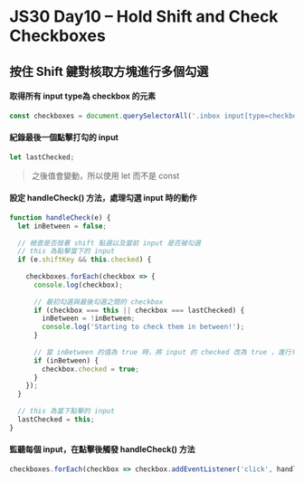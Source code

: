 # JS30 Day10 – Hold Shift and Check Checkboxes

按住 Shift 鍵對核取方塊進行多個勾選
---

#### 取得所有 input type為 checkbox 的元素
```javascript
const checkboxes = document.querySelectorAll('.inbox input[type=checkbox]')
```

#### 紀錄最後一個點擊打勾的 input
```javascript
let lastChecked;
```
> 之後值會變動，所以使用 let 而不是 const



#### 設定 handleCheck() 方法，處理勾選  input 時的動作
```javascript
function handleCheck(e) {
  let inBetween = false;
  
  // 檢查是否按著 shift 點選以及當前 input 是否被勾選
  // this 為點擊當下的 input
  if (e.shiftKey && this.checked) {
  
    checkboxes.forEach(checkbox => {
      console.log(checkbox);
      
      // 最初勾選與最後勾選之間的 checkbox 
      if (checkbox === this || checkbox === lastChecked) {     
        inBetween = !inBetween;
        console.log('Starting to check them in between!');
      }
      
      // 當 inBetween 的值為 true 時，將 input 的 checked 改為 true ，進行勾選
      if (inBetween) {
        checkbox.checked = true;
      }
    });
  }
  
  // this 為當下點擊的 input
  lastChecked = this;
}

```
#### 監聽每個 input，在點擊後觸發 handleCheck() 方法
```javascript
checkboxes.forEach(checkbox => checkbox.addEventListener('click', handleCheck));